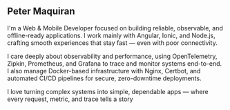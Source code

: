 ## Peter Maquiran

I'm a Web & Mobile Developer focused on building reliable, observable, and offline-ready applications. I work mainly with Angular, Ionic, and Node.js, crafting smooth experiences that stay fast — even with poor connectivity.

I care deeply about observability and performance, using OpenTelemetry, Zipkin, Prometheus, and Grafana to trace and monitor systems end-to-end. I also manage Docker-based infrastructure with Nginx, Certbot, and automated CI/CD pipelines for secure, zero-downtime deployments.

I love turning complex systems into simple, dependable apps — where every request, metric, and trace tells a story

